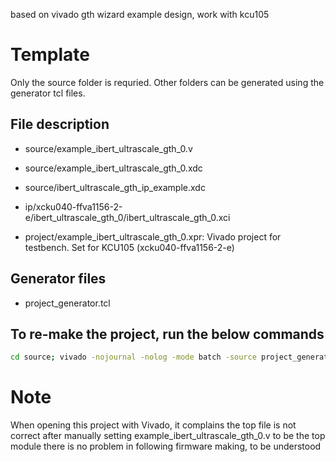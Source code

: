 based on vivado gth wizard example design, work with kcu105

# Template
Only the source folder is requried. Other folders can be generated using the generator tcl files.

## File description 
- source/example_ibert_ultrascale_gth_0.v
- source/example_ibert_ultrascale_gth_0.xdc
- source/ibert_ultrascale_gth_ip_example.xdc

- ip/xcku040-ffva1156-2-e/ibert_ultrascale_gth_0/ibert_ultrascale_gth_0.xci

- project/example_ibert_ultrascale_gth_0.xpr: Vivado project for testbench. Set for KCU105 (xcku040-ffva1156-2-e)

## Generator files
- project_generator.tcl

## To re-make the project, run the below commands
~~~~bash
cd source; vivado -nojournal -nolog -mode batch -source project_generator.tcl
~~~~

# Note
When opening this project with Vivado, it complains the top file is not correct
after manually setting example_ibert_ultrascale_gth_0.v to be the top module there is no problem
in following firmware making, to be understood
